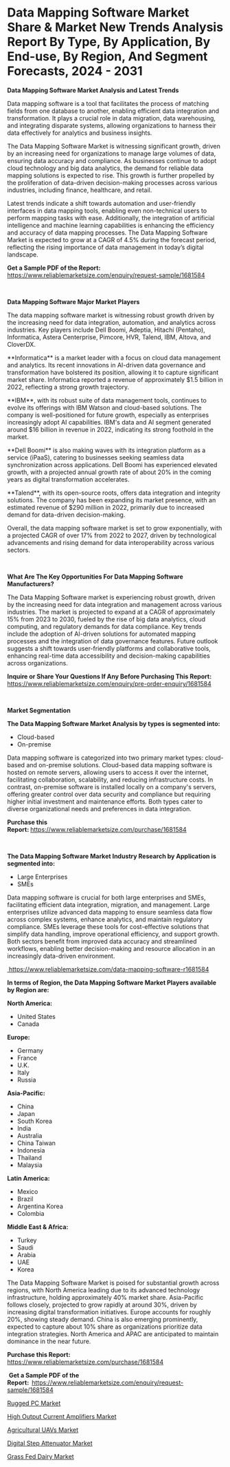 <p><h1>Data Mapping Software Market Share & Market New Trends Analysis Report By Type, By Application, By End-use, By Region, And Segment Forecasts, 2024 - 2031</h1></p><p><strong>Data Mapping Software Market Analysis and Latest Trends</strong></p>
<p><p>Data mapping software is a tool that facilitates the process of matching fields from one database to another, enabling efficient data integration and transformation. It plays a crucial role in data migration, data warehousing, and integrating disparate systems, allowing organizations to harness their data effectively for analytics and business insights.</p><p>The Data Mapping Software Market is witnessing significant growth, driven by an increasing need for organizations to manage large volumes of data, ensuring data accuracy and compliance. As businesses continue to adopt cloud technology and big data analytics, the demand for reliable data mapping solutions is expected to rise. This growth is further propelled by the proliferation of data-driven decision-making processes across various industries, including finance, healthcare, and retail.</p><p>Latest trends indicate a shift towards automation and user-friendly interfaces in data mapping tools, enabling even non-technical users to perform mapping tasks with ease. Additionally, the integration of artificial intelligence and machine learning capabilities is enhancing the efficiency and accuracy of data mapping processes. The Data Mapping Software Market is expected to grow at a CAGR of 4.5% during the forecast period, reflecting the rising importance of data management in today’s digital landscape.</p></p>
<p><strong>Get a Sample PDF of the Report:&nbsp;</strong> <a href="https://www.reliablemarketsize.com/enquiry/request-sample/1681584?utm_campaign=1103&utm_medium=2&utm_source=Github&utm_content=ia&utm_term=01102024&utm_id=data-mapping-software">https://www.reliablemarketsize.com/enquiry/request-sample/1681584</a></p>
<p>&nbsp;</p>
<p><strong>Data Mapping Software Major Market Players</strong></p>
<p><p>The data mapping software market is witnessing robust growth driven by the increasing need for data integration, automation, and analytics across industries. Key players include Dell Boomi, Adeptia, Hitachi (Pentaho), Informatica, Astera Centerprise, Pimcore, HVR, Talend, IBM, Altova, and CloverDX.</p><p>**Informatica** is a market leader with a focus on cloud data management and analytics. Its recent innovations in AI-driven data governance and transformation have bolstered its position, allowing it to capture significant market share. Informatica reported a revenue of approximately $1.5 billion in 2022, reflecting a strong growth trajectory.</p><p>**IBM**, with its robust suite of data management tools, continues to evolve its offerings with IBM Watson and cloud-based solutions. The company is well-positioned for future growth, especially as enterprises increasingly adopt AI capabilities. IBM's data and AI segment generated around $16 billion in revenue in 2022, indicating its strong foothold in the market.</p><p>**Dell Boomi** is also making waves with its integration platform as a service (iPaaS), catering to businesses seeking seamless data synchronization across applications. Dell Boomi has experienced elevated growth, with a projected annual growth rate of about 20% in the coming years as digital transformation accelerates.</p><p>**Talend**, with its open-source roots, offers data integration and integrity solutions. The company has been expanding its market presence, with an estimated revenue of $290 million in 2022, primarily due to increased demand for data-driven decision-making.</p><p>Overall, the data mapping software market is set to grow exponentially, with a projected CAGR of over 17% from 2022 to 2027, driven by technological advancements and rising demand for data interoperability across various sectors.</p></p>
<p>&nbsp;</p>
<p><strong>What Are The Key Opportunities For Data Mapping Software Manufacturers?</strong></p>
<p><p>The Data Mapping Software market is experiencing robust growth, driven by the increasing need for data integration and management across various industries. The market is projected to expand at a CAGR of approximately 15% from 2023 to 2030, fueled by the rise of big data analytics, cloud computing, and regulatory demands for data compliance. Key trends include the adoption of AI-driven solutions for automated mapping processes and the integration of data governance features. Future outlook suggests a shift towards user-friendly platforms and collaborative tools, enhancing real-time data accessibility and decision-making capabilities across organizations.</p></p>
<p><strong>Inquire or Share Your Questions If Any Before Purchasing This Report:</strong> <a href="https://www.reliablemarketsize.com/enquiry/pre-order-enquiry/1681584?utm_campaign=1103&utm_medium=2&utm_source=Github&utm_content=ia&utm_term=01102024&utm_id=data-mapping-software">https://www.reliablemarketsize.com/enquiry/pre-order-enquiry/1681584</a></p>
<p>&nbsp;</p>
<p><strong>Market Segmentation</strong></p>
<p><strong>The Data Mapping Software Market Analysis by types is segmented into:</strong></p>
<p><ul><li>Cloud-based</li><li>On-premise</li></ul></p>
<p><p>Data mapping software is categorized into two primary market types: cloud-based and on-premise solutions. Cloud-based data mapping software is hosted on remote servers, allowing users to access it over the internet, facilitating collaboration, scalability, and reducing infrastructure costs. In contrast, on-premise software is installed locally on a company's servers, offering greater control over data security and compliance but requiring higher initial investment and maintenance efforts. Both types cater to diverse organizational needs and preferences in data integration.</p></p>
<p><strong>Purchase this Report:&nbsp;</strong><a href="https://www.reliablemarketsize.com/purchase/1681584?utm_campaign=1103&utm_medium=2&utm_source=Github&utm_content=ia&utm_term=01102024&utm_id=data-mapping-software">https://www.reliablemarketsize.com/purchase/1681584</a></p>
<p>&nbsp;</p>
<p><strong>The Data Mapping Software Market Industry Research by Application is segmented into:</strong></p>
<p><ul><li>Large Enterprises</li><li>SMEs</li></ul></p>
<p><p>Data mapping software is crucial for both large enterprises and SMEs, facilitating efficient data integration, migration, and management. Large enterprises utilize advanced data mapping to ensure seamless data flow across complex systems, enhance analytics, and maintain regulatory compliance. SMEs leverage these tools for cost-effective solutions that simplify data handling, improve operational efficiency, and support growth. Both sectors benefit from improved data accuracy and streamlined workflows, enabling better decision-making and resource allocation in an increasingly data-driven environment.</p></p>
<p><a href="https://www.reliablemarketsize.com/data-mapping-software-r1681584?utm_campaign=1103&utm_medium=2&utm_source=Github&utm_content=ia&utm_term=01102024&utm_id=data-mapping-software">&nbsp;https://www.reliablemarketsize.com/data-mapping-software-r1681584</a></p>
<p><strong>In terms of Region, the Data Mapping Software Market Players available by Region are:</strong></p>
<p>
    <p> <strong> North America: </strong>
        <ul>
            <li>United States</li>
            <li>Canada</li>
        </ul>
        </p> 
    <p> <strong> Europe: </strong>
        <ul>
            <li>Germany</li>
            <li>France</li>
            <li>U.K.</li>
            <li>Italy</li>
            <li>Russia</li>
        </ul>
        </p> 
    <p> <strong> Asia-Pacific: </strong>
        <ul>
            <li>China</li>
            <li>Japan</li>
            <li>South Korea</li>
            <li>India</li>
            <li>Australia</li>
            <li>China Taiwan</li>
            <li>Indonesia</li>
            <li>Thailand</li>
            <li>Malaysia</li>
        </ul>
        </p> 
    <p> <strong> Latin America: </strong>
        <ul>
            <li>Mexico</li>
            <li>Brazil</li>
            <li>Argentina Korea</li>
            <li>Colombia</li>
        </ul>
        </p> 
    <p> <strong> Middle East & Africa: </strong>
        <ul>
            <li>Turkey</li>
            <li>Saudi</li>
            <li>Arabia</li>
            <li>UAE</li>
            <li>Korea</li>
        </ul>
    </p>
    </p>
<p><p>The Data Mapping Software Market is poised for substantial growth across regions, with North America leading due to its advanced technology infrastructure, holding approximately 40% market share. Asia-Pacific follows closely, projected to grow rapidly at around 30%, driven by increasing digital transformation initiatives. Europe accounts for roughly 20%, showing steady demand. China is also emerging prominently, expected to capture about 10% share as organizations prioritize data integration strategies. North America and APAC are anticipated to maintain dominance in the near future.</p></p>
<p><strong>Purchase this Report: </strong><a href="https://www.reliablemarketsize.com/purchase/1681584?utm_campaign=1103&utm_medium=2&utm_source=Github&utm_content=ia&utm_term=01102024&utm_id=data-mapping-software">https://www.reliablemarketsize.com/purchase/1681584</a></p>
<p>&nbsp;<strong>Get a Sample PDF of the Report:&nbsp;&nbsp;</strong><a href="https://www.reliablemarketsize.com/enquiry/request-sample/1681584?utm_campaign=1103&utm_medium=2&utm_source=Github&utm_content=ia&utm_term=01102024&utm_id=data-mapping-software">https://www.reliablemarketsize.com/enquiry/request-sample/1681584</a></p>
<p><strong></strong></p>
<p><p><a href="https://github.com/gdfhhhj/Market-Research-Report-List-6/blob/main/rugged-pc-market.md?utm_campaign=1103&utm_medium=2&utm_source=Github&utm_content=ia&utm_term=01102024&utm_id=data-mapping-software">Rugged PC Market</a></p><p><a href="https://issuu.com/reportprime-2/docs/high-output-current-amplifiers-mark_5ec731c8cbe312?utm_campaign=1103&utm_medium=2&utm_source=Github&utm_content=ia&utm_term=01102024&utm_id=data-mapping-software">High Output Current Amplifiers Market</a></p><p><a href="https://www.linkedin.com/pulse/future-insights-agricultural-uavs-market-trends-regional-analysis-iehtf?utm_campaign=1103&utm_medium=2&utm_source=Github&utm_content=ia&utm_term=01102024&utm_id=data-mapping-software">Agricultural UAVs Market</a></p><p><a href="https://issuu.com/reportprime-2/docs/digital-step-attenuator-market-size_62ebe6384f7077?utm_campaign=1103&utm_medium=2&utm_source=Github&utm_content=ia&utm_term=01102024&utm_id=data-mapping-software">Digital Step Attenuator Market</a></p><p><a href="https://www.linkedin.com/pulse/global-grass-fed-dairy-market-analysis-trends-forecasts-3mxyf?utm_campaign=1103&utm_medium=2&utm_source=Github&utm_content=ia&utm_term=01102024&utm_id=data-mapping-software">Grass Fed Dairy Market</a></p></p>